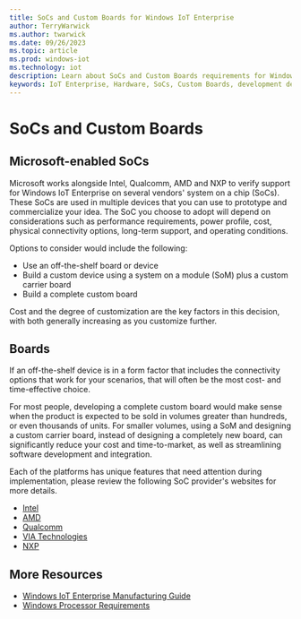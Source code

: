 ```yaml
---
title: SoCs and Custom Boards for Windows IoT Enterprise
author: TerryWarwick
ms.author: twarwick
ms.date: 09/26/2023
ms.topic: article
ms.prod: windows-iot
ms.technology: iot
description: Learn about SoCs and Custom Boards requirements for Windows IoT Enterprise.
keywords: IoT Enterprise, Hardware, SoCs, Custom Boards, development devices, boards, SOC, SOM, system on chips, Windows IoT
---
```

# SoCs and Custom Boards

## Microsoft-enabled SoCs

Microsoft works alongside Intel, Qualcomm, AMD and NXP to verify support for Windows IoT Enterprise on several vendors' system on a chip (SoCs). These SoCs are used in multiple devices that you can use to prototype and commercialize your idea. The SoC you choose to adopt will depend on considerations such as performance requirements, power profile, cost, physical connectivity options, long-term support, and operating conditions.

Options to consider would include the following:

* Use an off-the-shelf board or device
* Build a custom device using a system on a module (SoM) plus a custom carrier board
* Build a complete custom board

Cost and the degree of customization are the key factors in this decision, with both generally increasing as you customize further.

## Boards

If an off-the-shelf device is in a form factor that includes the connectivity options that work for your scenarios, that will often be the most cost- and time-effective choice.  

For most people, developing a complete custom board would make sense when the product is expected to be sold in volumes greater than hundreds, or even thousands of units. For smaller volumes, using a SoM and designing a custom carrier board, instead of designing a completely new board, can significantly reduce your cost and time-to-market, as well as streamlining software development and integration.

Each of the platforms has unique features that need attention during implementation, please review the following SoC provider's websites for more details.  

* [Intel](https://www.intel.com/content/www/us/en/internet-of-things/overview.html)
* [AMD](https://www.amd.com/en/products/embedded)
* [Qualcomm](https://www.qualcomm.com/products/snapdragon-850-mobile-compute-platform)
* [VIA Technologies](https://www.viatech.com)
* [NXP](https://www.nxp.com/products/processors-and-microcontrollers/arm-processors/i-mx-applications-processors/i-mx-8-processors:IMX8-SERIES)

## More Resources

* [Windows IoT Enterprise Manufacturing Guide](/windows-hardware/manufacture/desktop/iot-ent-overview)
* [Windows Processor Requirements](/windows-hardware/design/minimum/windows-processor-requirements)
